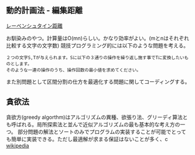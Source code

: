 ## 動的計画法 - 編集距離
[レーベンシュタイン距離](https://ja.wikipedia.org/wiki/%E3%83%AC%E3%83%BC%E3%83%99%E3%83%B3%E3%82%B7%E3%83%A5%E3%82%BF%E3%82%A4%E3%83%B3%E8%B7%9D%E9%9B%A2#:~:text=%E7%B7%A8%E9%9B%86%E8%B7%9D%E9%9B%A2%EF%BC%88%E3%81%B8%E3%82%93%E3%81%97%E3%82%85%E3%81%86%E3%81%8D%E3%82%87,%E5%9B%9E%E6%95%B0%E3%81%A8%E3%81%97%E3%81%A6%E5%AE%9A%E7%BE%A9%E3%81%95%E3%82%8C%E3%82%8B%E3%80%82)

お馴染みのやつ。計算量はO(mn)らしい。かなり効率がよい。(mとnはそれぞれ比較する文字の文字数)
競技プログラミング的には以下のような問題を考える。
```
２つの文字S,Tが与えられます。Sに以下の３通りの操作を繰り返し施す事でTに変換したいものとします。
そのような一連の操作のうち、操作回数の最小値を求めてください。

```

また別問題として区間分割の仕方を最適化する問題に関してコーディングする。

## 貪欲法
貪欲方(greedy algorthm)はアルゴリズムの異種、欲張り法、グリーディ算法とも呼ばれる。局所探索法と並んで近似アルゴリズムの最も基本的な考え方の一つ。
部分問題の解法とソートのみでプログラムの実装することが可能でとっても簡単に実装できる。ただし最適解が求まる保証はないことが多く、c
[wikipedia](https://ja.wikipedia.org/wiki/%E8%B2%AA%E6%AC%B2%E6%B3%95)

